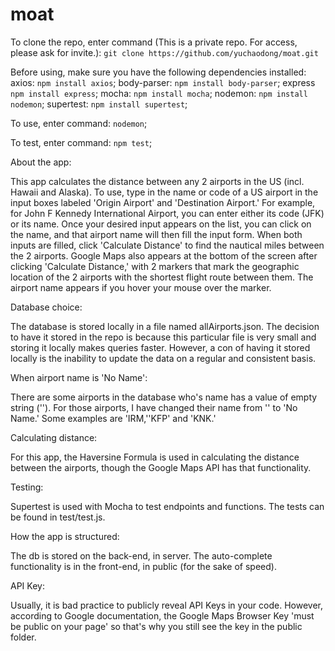 # moat

To clone the repo, enter command (This is a private repo. For access, please ask for invite.): 
`git clone https://github.com/yuchaodong/moat.git`

Before using, make sure you have the following dependencies installed:  axios: `npm install axios`;
body-parser: `npm install body-parser`;
express `npm install express`;
mocha: `npm install mocha`;
nodemon: `npm install nodemon`;
supertest: `npm install supertest`;

To use, enter command:
`nodemon`;

To test, enter command:
`npm test`;


About the app:

This app calculates the distance between any 2 airports in the US (incl. Hawaii and Alaska). 
To use, type in the name or code of a US airport in the input boxes labeled 'Origin Airport' and 'Destination Airport.' For example, for John F Kennedy International Airport, you can enter either its code (JFK) or its name. Once your desired input appears on the list, you can click on the name, and that airport name will then fill the input form. When both inputs are filled, click 'Calculate Distance' to find the nautical miles between the 2 airports. Google Maps also appears at the bottom of the screen after clicking 'Calculate Distance,' with 2 markers that mark the geographic location of the 2 airports with the shortest flight route between them. The airport name appears if you hover your mouse over the marker.


Database choice:

The database is stored locally in a file named allAirports.json. The decision to have it stored in the repo is because this particular file is very small and storing it locally makes queries faster. However, a con of having it stored locally is the inability to update the data on a regular and consistent basis.


When airport name is 'No Name':

There are some airports in the database who's name has a value of empty string (''). For those airports, I have changed their name from '' to 'No Name.' Some examples are 'IRM,''KFP' and 'KNK.'


Calculating distance:

For this app, the Haversine Formula is used in calculating the distance between the airports, though the Google Maps API has that functionality.


Testing:

Supertest is used with Mocha to test endpoints and functions. The tests can be found in test/test.js.


How the app is structured:

The db is stored on the back-end, in server.
The auto-complete functionality is in the front-end, in public (for the sake of speed).


API Key:

Usually, it is bad practice to publicly reveal API Keys in your code. However, according to Google documentation, the Google Maps Browser Key 'must be public on your page' so that's why you still see the key in the public folder.
